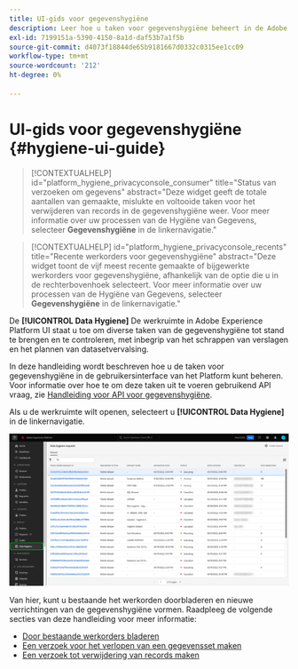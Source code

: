 ```yaml
---
title: UI-gids voor gegevenshygiëne
description: Leer hoe u taken voor gegevenshygiëne beheert in de Adobe Experience Platform-gebruikersinterface.
exl-id: 7199151a-5390-4150-8a1d-daf53b7a1f5b
source-git-commit: d4073f18844de65b9181667d0332c0315ee1cc09
workflow-type: tm+mt
source-wordcount: '212'
ht-degree: 0%

---
```


# UI-gids voor gegevenshygiëne {#hygiene-ui-guide}

>[!CONTEXTUALHELP]
>id="platform_hygiene_privacyconsole_consumer"
>title="Status van verzoeken om gegevens"
>abstract="Deze widget geeft de totale aantallen van gemaakte, mislukte en voltooide taken voor het verwijderen van records in de gegevenshygiëne weer. Voor meer informatie over uw processen van de Hygiëne van Gegevens, selecteer **Gegevenshygiëne** in de linkernavigatie."

>[!CONTEXTUALHELP]
>id="platform_hygiene_privacyconsole_recents"
>title="Recente werkorders voor gegevenshygiëne"
>abstract="Deze widget toont de vijf meest recente gemaakte of bijgewerkte werkorders voor gegevenshygiëne, afhankelijk van de optie die u in de rechterbovenhoek selecteert. Voor meer informatie over uw processen van de Hygiëne van Gegevens, selecteer **Gegevenshygiëne** in de linkernavigatie."

De **[!UICONTROL Data Hygiene]** De werkruimte in Adobe Experience Platform UI staat u toe om diverse taken van de gegevenshygiëne tot stand te brengen en te controleren, met inbegrip van het schrappen van verslagen en het plannen van datasetvervalsing.

In deze handleiding wordt beschreven hoe u de taken voor gegevenshygiëne in de gebruikersinterface van het Platform kunt beheren. Voor informatie over hoe te om deze taken uit te voeren gebruikend API vraag, zie [Handleiding voor API voor gegevenshygiëne](../api/overview.md).

Als u de werkruimte wilt openen, selecteert u **[!UICONTROL Data Hygiene]** in de linkernavigatie.

![Afbeelding die de [!UICONTROL Data Hygiene] werkruimte in de gebruikersinterface van het Platform](../images/ui/overview/home.png)

Van hier, kunt u bestaande het werkorden doorbladeren en nieuwe verrichtingen van de gegevenshygiëne vormen. Raadpleeg de volgende secties van deze handleiding voor meer informatie:

* [Door bestaande werkorders bladeren](./browse.md)
* [Een verzoek voor het verlopen van een gegevensset maken](./dataset-expiration.md)
* [Een verzoek tot verwijdering van records maken](./record-delete.md)
